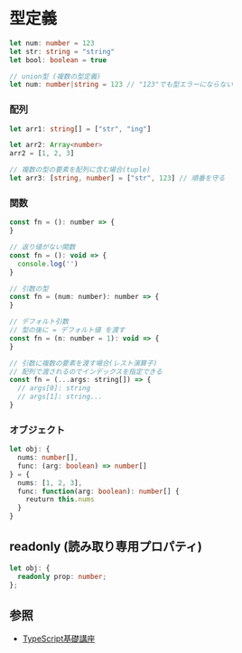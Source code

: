 # 型定義
```ts
let num: number = 123
let str: string = "string"
let bool: boolean = true

// union型 (複数の型定義)
let num: number|string = 123 // "123"でも型エラーにならない
```

### 配列
```ts
let arr1: string[] = ["str", "ing"]

let arr2: Array<number>
arr2 = [1, 2, 3]

// 複数の型の要素を配列に含む場合(tuple)
let arr3: [string, number] = ["str", 123] // 順番を守る
```

### 関数
```js
const fn = (): number => {
}

// 返り値がない関数
const fn = (): void => {
  console.log('')
}

// 引数の型
const fn = (num: number): number => {
}

// デフォルト引数
// 型の後に = デフォルト値 を渡す
const fn = (n: number = 1): void => {
}

// 引数に複数の要素を渡す場合(レスト演算子)
// 配列で渡されるのでインデックスを指定できる
const fn = (...args: string[]) => {
  // args[0]: string
  // args[1]: string...
}
```

### オブジェクト
```ts
let obj: {
  nums: number[],
  func: (arg: boolean) => number[]
} = {
  nums: [1, 2, 3],
  func: function(arg: boolean): number[] {
    reuturn this.nums
  }
}
```

## readonly (読み取り専用プロパティ)

```ts
let obj: {
  readonly prop: number;
};
```

## 参照
- [TypeScript基礎講座](https://www.udemy.com/course/typescript-y/)

